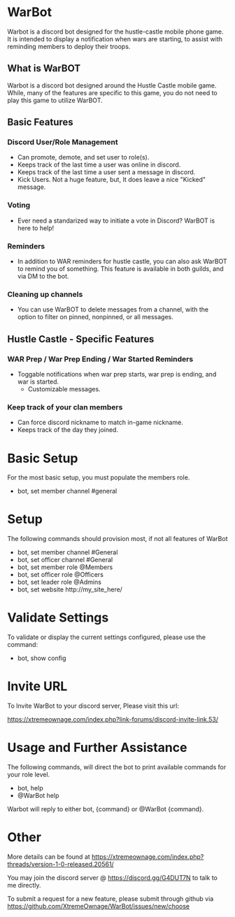 # WarBot
Warbot is a discord bot designed for the hustle-castle mobile phone game. It is intended to display a notification when wars are starting, to assist with reminding members to deploy their troops.

## What is WarBOT

Warbot is a discord bot designed around the Hustle Castle mobile game. While, many of the features are specific to this game, you do not need to play this game to utilize WarBOT.

## Basic Features

### Discord User/Role Management
* Can promote, demote, and set user to role(s).
* Keeps track of the last time a user was online in discord.
* Keeps track of the last time a user sent a message in discord.
* Kick Users. Not a huge feature, but, It does leave a nice "Kicked" message.

### Voting
* Ever need a standarized way to initiate a vote in Discord? WarBOT is here to help!

### Reminders
* In addition to WAR reminders for hustle castle, you can also ask WarBOT to remind you of something. This feature is available in both guilds, and via DM to the bot.

### Cleaning up channels
* You can use WarBOT to delete messages from a channel, with the option to filter on pinned, nonpinned, or all messages.

## Hustle Castle - Specific Features

### WAR Prep / War Prep Ending / War Started Reminders
* Toggable notifications when war prep starts, war prep is ending, and war is started.
	* Customizable messages.

### Keep track of your clan members
* Can force discord nickname to match in-game nickname.
* Keeps track of the day they joined.

# Basic Setup

For the most basic setup, you must populate the members role.

* bot, set member channel #general

# Setup

The following commands should provision most, if not all features of WarBot

* bot, set member channel #General
* bot, set officer channel #General
* bot, set member role @Members
* bot, set officer role @Officers
* bot, set leader role @Admins
* bot, set website http://my_site_here/

# Validate Settings

To validate or display the current settings configured, please use the command:
* bot, show config

# Invite URL
To Invite WarBot to your discord server, Please visit this url:

https://xtremeownage.com/index.php?link-forums/discord-invite-link.53/

# Usage and Further Assistance

The following commands, will direct the bot to print available commands for your role level.
* bot, help
* @WarBot help

Warbot will reply to either bot, {command} or @WarBot {command}.


# Other

More details can be found at https://xtremeownage.com/index.php?threads/version-1-0-released.20561/

You may join the discord server @ https://discord.gg/G4DUT7N to talk to me directly.

To submit a request for a new feature, please submit through github via https://github.com/XtremeOwnage/WarBot/issues/new/choose
